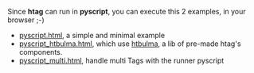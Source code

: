 Since **htag** can run in **pyscript**, you can execute this 2 examples, in your browser ;-)

 - [pyscript.html](https://raw.githack.com/manatlan/htag/main/examples/pyscript.html), a simple and minimal example
 - [pyscript_htbulma.html](https://raw.githack.com/manatlan/htag/main/examples/pyscript_htbulma.html), which use [htbulma](https://github.com/manatlan/htbulma), a lib of pre-made htag's components.
 - [pyscript_multi.html](https://raw.githack.com/manatlan/htag/main/examples/pyscript_multi.html), handle multi Tags with the runner pyscript


